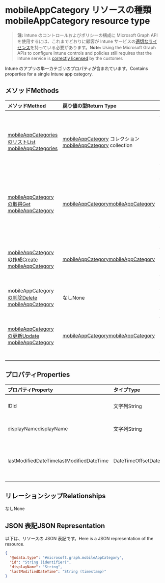 # <a name="mobileappcategory-resource-type"></a><span data-ttu-id="b960e-101">mobileAppCategory リソースの種類</span><span class="sxs-lookup"><span data-stu-id="b960e-101">mobileAppCategory resource type</span></span>

> <span data-ttu-id="b960e-102">**注:** Intune のコントロールおよびポリシーの構成に Microsoft Graph API を使用するには、これまでどおりに顧客が Intune サービスの[適切なライセンス](https://go.microsoft.com/fwlink/?linkid=839381)を持っている必要があります。</span><span class="sxs-lookup"><span data-stu-id="b960e-102">**Note:** Using the Microsoft Graph APIs to configure Intune controls and policies still requires that the Intune service is [correctly licensed](https://go.microsoft.com/fwlink/?linkid=839381) by the customer.</span></span>

<span data-ttu-id="b960e-103">Intune のアプリの単一カテゴリのプロパティが含まれています。</span><span class="sxs-lookup"><span data-stu-id="b960e-103">Contains properties for a single Intune app category.</span></span>
## <a name="methods"></a><span data-ttu-id="b960e-104">メソッド</span><span class="sxs-lookup"><span data-stu-id="b960e-104">Methods</span></span>
|<span data-ttu-id="b960e-105">メソッド</span><span class="sxs-lookup"><span data-stu-id="b960e-105">Method</span></span>|<span data-ttu-id="b960e-106">戻り値の型</span><span class="sxs-lookup"><span data-stu-id="b960e-106">Return Type</span></span>|<span data-ttu-id="b960e-107">説明</span><span class="sxs-lookup"><span data-stu-id="b960e-107">Description</span></span>|
|:---|:---|:---|
|[<span data-ttu-id="b960e-108">mobileAppCategories のリスト</span><span class="sxs-lookup"><span data-stu-id="b960e-108">List mobileAppCategories</span></span>](../api/intune_apps_mobileappcategory_list.md)|<span data-ttu-id="b960e-109">[mobileAppCategory](../resources/intune_apps_mobileappcategory.md) コレクション</span><span class="sxs-lookup"><span data-stu-id="b960e-109">[mobileAppCategory](../resources/intune_apps_mobileappcategory.md) collection</span></span>|<span data-ttu-id="b960e-110">[mobileAppCategory](../resources/intune_apps_mobileappcategory.md) オブジェクトのプロパティとリレーションシップをリストします。</span><span class="sxs-lookup"><span data-stu-id="b960e-110">List properties and relationships of the [mobileAppCategory](../resources/intune_apps_mobileappcategory.md) objects.</span></span>|
|[<span data-ttu-id="b960e-111">mobileAppCategory の取得</span><span class="sxs-lookup"><span data-stu-id="b960e-111">Get mobileAppCategory</span></span>](../api/intune_apps_mobileappcategory_get.md)|[<span data-ttu-id="b960e-112">mobileAppCategory</span><span class="sxs-lookup"><span data-stu-id="b960e-112">mobileAppCategory</span></span>](../resources/intune_apps_mobileappcategory.md)|<span data-ttu-id="b960e-113">[mobileAppCategory](../resources/intune_apps_mobileappcategory.md) オブジェクトのプロパティとリレーションシップを読み取ります。</span><span class="sxs-lookup"><span data-stu-id="b960e-113">Read properties and relationships of the [mobileAppCategory](../resources/intune_apps_mobileappcategory.md) object.</span></span>|
|[<span data-ttu-id="b960e-114">mobileAppCategory の作成</span><span class="sxs-lookup"><span data-stu-id="b960e-114">Create mobileAppCategory</span></span>](../api/intune_apps_mobileappcategory_create.md)|[<span data-ttu-id="b960e-115">mobileAppCategory</span><span class="sxs-lookup"><span data-stu-id="b960e-115">mobileAppCategory</span></span>](../resources/intune_apps_mobileappcategory.md)|<span data-ttu-id="b960e-116">新しい [mobileAppCategory](../resources/intune_apps_mobileappcategory.md) オブジェクトを作成します。</span><span class="sxs-lookup"><span data-stu-id="b960e-116">Create a new [mobileAppCategory](../resources/intune_apps_mobileappcategory.md) object.</span></span>|
|[<span data-ttu-id="b960e-117">mobileAppCategory の削除</span><span class="sxs-lookup"><span data-stu-id="b960e-117">Delete mobileAppCategory</span></span>](../api/intune_apps_mobileappcategory_delete.md)|<span data-ttu-id="b960e-118">なし</span><span class="sxs-lookup"><span data-stu-id="b960e-118">None</span></span>|<span data-ttu-id="b960e-119">[mobileAppCategory](../resources/intune_apps_mobileappcategory.md) を削除します。</span><span class="sxs-lookup"><span data-stu-id="b960e-119">Deletes a [mobileAppCategory](../resources/intune_apps_mobileappcategory.md).</span></span>|
|[<span data-ttu-id="b960e-120">mobileAppCategory の更新</span><span class="sxs-lookup"><span data-stu-id="b960e-120">Update mobileAppCategory</span></span>](../api/intune_apps_mobileappcategory_update.md)|[<span data-ttu-id="b960e-121">mobileAppCategory</span><span class="sxs-lookup"><span data-stu-id="b960e-121">mobileAppCategory</span></span>](../resources/intune_apps_mobileappcategory.md)|<span data-ttu-id="b960e-122">[mobileAppCategory](../resources/intune_apps_mobileappcategory.md) オブジェクトのプロパティを更新します。</span><span class="sxs-lookup"><span data-stu-id="b960e-122">Update the properties of a [mobileAppCategory](../resources/intune_apps_mobileappcategory.md) object.</span></span>|

## <a name="properties"></a><span data-ttu-id="b960e-123">プロパティ</span><span class="sxs-lookup"><span data-stu-id="b960e-123">Properties</span></span>
|<span data-ttu-id="b960e-124">プロパティ</span><span class="sxs-lookup"><span data-stu-id="b960e-124">Property</span></span>|<span data-ttu-id="b960e-125">タイプ</span><span class="sxs-lookup"><span data-stu-id="b960e-125">Type</span></span>|<span data-ttu-id="b960e-126">説明</span><span class="sxs-lookup"><span data-stu-id="b960e-126">Description</span></span>|
|:---|:---|:---|
|<span data-ttu-id="b960e-127">ID</span><span class="sxs-lookup"><span data-stu-id="b960e-127">id</span></span>|<span data-ttu-id="b960e-128">文字列</span><span class="sxs-lookup"><span data-stu-id="b960e-128">String</span></span>|<span data-ttu-id="b960e-129">エンティティのキー。</span><span class="sxs-lookup"><span data-stu-id="b960e-129">The key of the entity.</span></span>|
|<span data-ttu-id="b960e-130">displayName</span><span class="sxs-lookup"><span data-stu-id="b960e-130">displayName</span></span>|<span data-ttu-id="b960e-131">文字列</span><span class="sxs-lookup"><span data-stu-id="b960e-131">String</span></span>|<span data-ttu-id="b960e-132">アプリのカテゴリの名前。</span><span class="sxs-lookup"><span data-stu-id="b960e-132">The name of the app category.</span></span>|
|<span data-ttu-id="b960e-133">lastModifiedDateTime</span><span class="sxs-lookup"><span data-stu-id="b960e-133">lastModifiedDateTime</span></span>|<span data-ttu-id="b960e-134">DateTimeOffset</span><span class="sxs-lookup"><span data-stu-id="b960e-134">DateTimeOffset</span></span>|<span data-ttu-id="b960e-135">mobileAppCategory が最後に変更された日時です。</span><span class="sxs-lookup"><span data-stu-id="b960e-135">The date and time the mobileAppCategory was last modified.</span></span>|

## <a name="relationships"></a><span data-ttu-id="b960e-136">リレーションシップ</span><span class="sxs-lookup"><span data-stu-id="b960e-136">Relationships</span></span>
<span data-ttu-id="b960e-137">なし</span><span class="sxs-lookup"><span data-stu-id="b960e-137">None</span></span>
## <a name="json-representation"></a><span data-ttu-id="b960e-138">JSON 表記</span><span class="sxs-lookup"><span data-stu-id="b960e-138">JSON Representation</span></span>
<span data-ttu-id="b960e-139">以下は、リソースの JSON 表記です。</span><span class="sxs-lookup"><span data-stu-id="b960e-139">Here is a JSON representation of the resource.</span></span>
<!--{
  "blockType": "resource",
  "baseType": "microsoft.graph.entity",
  "keyProperty": "id",
  "@odata.type": "microsoft.graph.mobileAppCategory"
}-->
``` json
{
  "@odata.type": "#microsoft.graph.mobileAppCategory",
  "id": "String (identifier)",
  "displayName": "String",
  "lastModifiedDateTime": "String (timestamp)"
}
```








